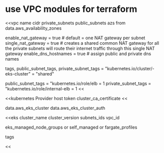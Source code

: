 # use VPC modules for terraform

<<vpc
name
cidr
private_subnets
public_subnets
azs from data.aws_availability_zones

enable_nat_gateway   = true # default = one NAT gateway per subnet 
single_nat_gateway   = true # creates a shared common NAT gateway for all the private subnets will route their internet traffic through this single NAT gateway
enable_dns_hostnames = true # assign public and private dns names 

tags, public_subnet_tags, private_subnet_tags = "kubernetes.io/cluster/<clusterName>-eks-cluster" = "shared"

public_subnet_tags = "kubernetes.io/role/elb = 1
private_subnet_tags = "kubernetes.io/role/internal-elb = 1
<<

<<kubernetes Provider
host
token
cluster_ca_certificate
<<

data.aws_eks_cluster
data.aws_eks_cluster_auth

<<eks
cluster_name
cluster_version
subnets_ids
vpc_id

eks_managed_node_groups or self_managed or fargate_profiles

tags

<<